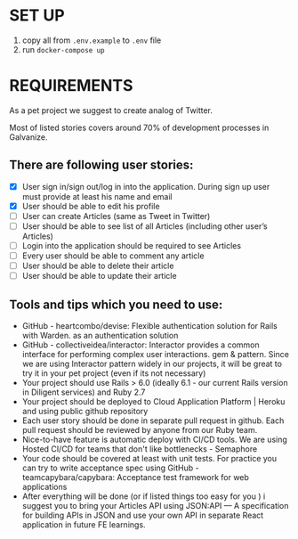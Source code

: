 # SET UP

1) copy all from ``.env.example`` to ``.env`` file 
2) run ``docker-compose up``

# REQUIREMENTS

As a pet project we suggest to create analog of Twitter.

Most of listed stories covers around 70% of development processes in Galvanize. 

## There are following user stories:
- [x] User sign in/sign out/log in into the application. During sign up user must provide at least his name and email
- [x] User should be able to edit his profile
- [ ] User can create Articles (same as Tweet in Twitter)
- [ ] User should be able to see list of all Articles (including other user’s Articles)
- [ ] Login into the application should be required to see Articles
- [ ] Every user should be able to comment any article
- [ ] User should be able to delete their article
- [ ] User should be able to update their article

## Tools and tips which you need to use:
- GitHub - heartcombo/devise: Flexible authentication solution for Rails with Warden. as an authentication solution
- GitHub - collectiveidea/interactor: Interactor provides a common interface for performing complex user interactions. gem & pattern. Since we are using Interactor pattern widely in our projects, it will be great to try it in your pet project (even if its not necessary)
- Your project should use Rails > 6.0 (ideally 6.1 - our current Rails version in Diligent services) and Ruby 2.7
- Your project should be deployed to Cloud Application Platform | Heroku and using public github repository
- Each user story should be done in separate pull request in github. Each pull request should be reviewed by anyone from our Ruby team.
- Nice-to-have feature is automatic deploy with CI/CD tools. We are using Hosted CI/CD for teams that don't like bottlenecks - Semaphore
- Your code should be covered at least with unit tests. For practice you can try to write acceptance spec using GitHub - teamcapybara/capybara: Acceptance test framework for web applications
- After everything will be done (or if listed things too easy for you ) i suggest you to bring your Articles API using JSON:API — A specification for building APIs in JSON and use your own API in separate React application in future FE learnings.